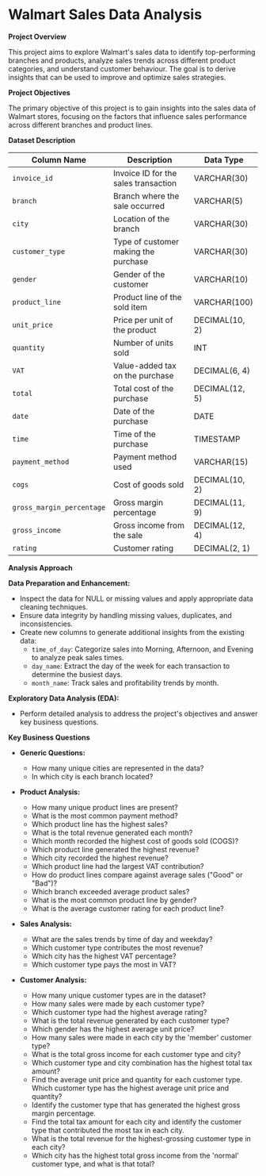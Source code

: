 # **Walmart Sales Data Analysis**

**Project Overview**

This project aims to explore Walmart's sales data to identify top-performing branches and products, analyze sales trends across different product categories, and understand customer behaviour. The goal is to derive insights that can be used to improve and optimize sales strategies.

**Project Objectives**

The primary objective of this project is to gain insights into the sales data of Walmart stores, focusing on the factors that influence sales performance across different branches and product lines.

**Dataset Description**

| **Column Name**             | **Description**                               | **Data Type**       |
|-----------------------------|-----------------------------------------------|---------------------|
| `invoice_id`                | Invoice ID for the sales transaction          | VARCHAR(30)         |
| `branch`                    | Branch where the sale occurred                | VARCHAR(5)          |
| `city`                      | Location of the branch                        | VARCHAR(30)         |
| `customer_type`             | Type of customer making the purchase          | VARCHAR(30)         |
| `gender`                    | Gender of the customer                        | VARCHAR(10)         |
| `product_line`              | Product line of the sold item                 | VARCHAR(100)        |
| `unit_price`                | Price per unit of the product                 | DECIMAL(10, 2)      |
| `quantity`                  | Number of units sold                          | INT                 |
| `VAT`                       | Value-added tax on the purchase               | DECIMAL(6, 4)       |
| `total`                     | Total cost of the purchase                    | DECIMAL(12, 5)      |
| `date`                      | Date of the purchase                          | DATE                |
| `time`                      | Time of the purchase                          | TIMESTAMP           |
| `payment_method`            | Payment method used                           | VARCHAR(15)         |
| `cogs`                      | Cost of goods sold                            | DECIMAL(10, 2)      |
| `gross_margin_percentage`   | Gross margin percentage                       | DECIMAL(11, 9)      |
| `gross_income`              | Gross income from the sale                    | DECIMAL(12, 4)      |
| `rating`                    | Customer rating                               | DECIMAL(2, 1)       |

**Analysis Approach**

**Data Preparation and Enhancement:**
- Inspect the data for NULL or missing values and apply appropriate data cleaning techniques.
- Ensure data integrity by handling missing values, duplicates, and inconsistencies.
- Create new columns to generate additional insights from the existing data:
  - `time_of_day`: Categorize sales into Morning, Afternoon, and Evening to analyze peak sales times.
  - `day_name`: Extract the day of the week for each transaction to determine the busiest days.
  - `month_name`: Track sales and profitability trends by month.

**Exploratory Data Analysis (EDA):**
- Perform detailed analysis to address the project's objectives and answer key business questions.

**Key Business Questions**

- **Generic Questions:**
  - How many unique cities are represented in the data?
  - In which city is each branch located?

- **Product Analysis:**
  - How many unique product lines are present?
  - What is the most common payment method?
  - Which product line has the highest sales?
  - What is the total revenue generated each month?
  - Which month recorded the highest cost of goods sold (COGS)?
  - Which product line generated the highest revenue?
  - Which city recorded the highest revenue?
  - Which product line had the largest VAT contribution?
  - How do product lines compare against average sales ("Good" or "Bad")?
  - Which branch exceeded average product sales?
  - What is the most common product line by gender?
  - What is the average customer rating for each product line?

- **Sales Analysis:**
  - What are the sales trends by time of day and weekday?
  - Which customer type contributes the most revenue?
  - Which city has the highest VAT percentage?
  - Which customer type pays the most in VAT?

- **Customer Analysis:**
  - How many unique customer types are in the dataset?
  - How many sales were made by each customer type?
  - Which customer type had the highest average rating?
  - What is the total revenue generated by each customer type?
  - Which gender has the highest average unit price?
  - How many sales were made in each city by the 'member' customer type?
  - What is the total gross income for each customer type and city?
  - Which customer type and city combination has the highest total tax amount?
  - Find the average unit price and quantity for each customer type. Which customer type has the highest average unit price and quantity?
  - Identify the customer type that has generated the highest gross margin percentage.
  - Find the total tax amount for each city and identify the customer type that contributed the most tax in each city.
  - What is the total revenue for the highest-grossing customer type in each city?
  - Which city has the highest total gross income from the 'normal' customer type, and what is that total?
